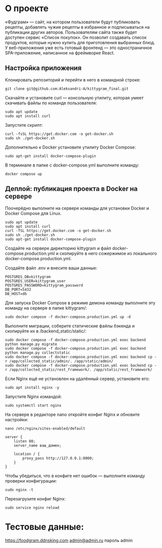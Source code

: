 # О проекте
«Фудграм» — сайт, на котором пользователи будут публиковать рецепты, добавлять чужие рецепты в избранное и подписываться на публикации других авторов. Пользователям сайта также будет доступен сервис «Список покупок». Он позволит создавать список продуктов, которые нужно купить для приготовления выбранных блюд.
У веб-приложения уже есть готовый фронтенд — это одностраничное SPA-приложение, написанное на фреймворке React. 

## Настройка приложения

Клонировать репозиторий и перейти в него в командной строке:

```
git clone git@github.com:Aleksandri-A/kittygram_final.git
```

Скачайте и установите curl — консольную утилиту, которая умеет скачивать файлы по команде пользователя:
```
sudo apt update
sudo apt install curl
```

Запустите скрипт:
```
curl -fsSL https://get.docker.com -o get-docker.sh
sudo sh ./get-docker.sh
```

Дополнительно к Docker установите утилиту Docker Compose:
```
sudo apt-get install docker-compose-plugin 
```

В терминале в папке с docker-compose.yml выполните команду:

```
docker compose up 
```

## Деплой: публикация проекта в Docker на сервере

Поочерёдно выполните на сервере команды для установки Docker и Docker Compose для Linux.

```
sudo apt update
sudo apt install curl
curl -fSL https://get.docker.com -o get-docker.sh
sudo sh ./get-docker.sh
sudo apt-get install docker-compose-plugin 
```

Создайте на сервере директорию kittygram и файл docker-compose.production.yml и скопируйте в него сожержимое из локального docker-compose.production.yml.

Создайте файл .env и внесите ваши данные:
```
POSTGRES_DB=kittygram
POSTGRES_USER=kittygram_user
POSTGRES_PASSWORD=kittygram_password
DB_PORT=5432
DB_HOST=db
```
Для запуска Docker Compose в режиме демона команду выполните эту команду на сервере в папке kittygram/:
```
sudo docker compose -f docker-compose.production.yml up -d 
```

Выполните миграции, соберите статические файлы бэкенда и скопируйте их в /backend_static/static/:
```
sudo docker compose -f docker-compose.production.yml exec backend python manage.py migrate
sudo docker compose -f docker-compose.production.yml exec backend python manage.py collectstatic
sudo docker compose -f docker-compose.production.yml exec backend cp -r /app/collected_static/admin/. /app/static/admin/
sudo docker compose -f docker-compose.production.yml exec backend cp -r /app/collected_static/rest_framework/. /app/static/rest_framework/
```

Если Nginx ещё не установлен на удалённый сервер, установите его:
```
sudo apt install nginx -y
```

Запустите Nginx командой:
```
sudo systemctl start nginx
```

На сервере в редакторе nano откройте конфиг Nginx и обновите настройки: 
```
nano /etc/nginx/sites-enabled/default
```

```
server {
    listen 80;
    server_name ваш_домен;

    location / {
        proxy_pass http://127.0.0.1:8000;
    }
}
```

Чтобы убедиться, что в конфиге нет ошибок — выполните команду проверки конфигурации:
```
sudo nginx -t 
```

Перезагрузите конфиг Nginx:
```
sudo service nginx reload 
```

# Тестовые данные:
https://foodgram.ddnsking.com
admin@admin.ru пароль admin
